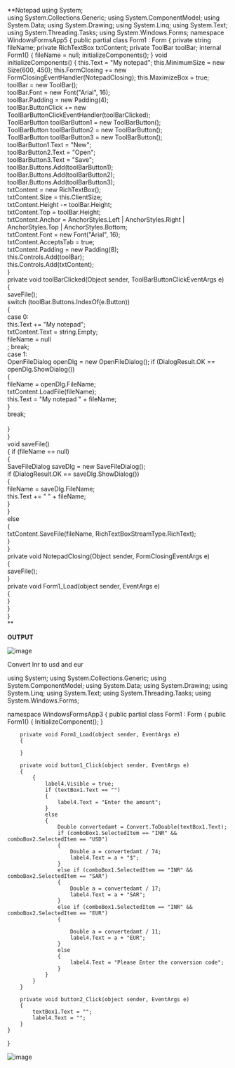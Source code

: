 **Notepad
using System;<br>
using System.Collections.Generic;
using System.ComponentModel;
using System.Data;
using System.Drawing;
using System.Linq;
using System.Text;
using System.Threading.Tasks;
using System.Windows.Forms;
namespace WindowsFormsApp5
{
    public partial class Form1 : Form
    {
        private string fileName;
        private RichTextBox txtContent;
        private ToolBar toolBar;
        internal Form1()
        {
            fileName = null;
            initializeComponents();
        }
        void initializeComponents()
        {
            this.Text = "My notepad";
            this.MinimumSize = new Size(600, 450);
            this.FormClosing += new FormClosingEventHandler(NotepadClosing);
            this.MaximizeBox = true;<br>
            toolBar = new ToolBar();<br>
            toolBar.Font = new Font("Arial", 16);<br>
            toolBar.Padding = new Padding(4);<br>
            toolBar.ButtonClick += new ToolBarButtonClickEventHandler(toolBarClicked);<br>
            ToolBarButton toolBarButton1 = new ToolBarButton();<br>
            ToolBarButton toolBarButton2 = new ToolBarButton();<br>
            ToolBarButton toolBarButton3 = new ToolBarButton();<br>
            toolBarButton1.Text = "New";<br>
            toolBarButton2.Text = "Open";<br>
            toolBarButton3.Text = "Save";<br>
            toolBar.Buttons.Add(toolBarButton1);<br>
            toolBar.Buttons.Add(toolBarButton2);<br>
            toolBar.Buttons.Add(toolBarButton3);<br>
            txtContent = new RichTextBox();<br>
            txtContent.Size = this.ClientSize;<br>
            txtContent.Height -= toolBar.Height;<br>
            txtContent.Top = toolBar.Height;<br>
            txtContent.Anchor = AnchorStyles.Left | AnchorStyles.Right |<br>
           AnchorStyles.Top | AnchorStyles.Bottom;<br>
            txtContent.Font = new Font("Arial", 16);<br>
            txtContent.AcceptsTab = true;<br>
            txtContent.Padding = new Padding(8);<br>
this.Controls.Add(toolBar);<br>
            this.Controls.Add(txtContent);<br>
        }<br>
        private void toolBarClicked(Object sender, ToolBarButtonClickEventArgs e)<br>
        {<br>
            saveFile();<br>
            switch (toolBar.Buttons.IndexOf(e.Button))<br>
            {<br>
                case 0:<br>
                    this.Text += "My notepad";<br>
                    txtContent.Text = string.Empty;<br>
                    fileName = null<br>;
                    break;<br>
                case 1:<br>
                    OpenFileDialog openDlg = new OpenFileDialog();
                    if (DialogResult.OK == openDlg.ShowDialog())<br>
                    {<br>
                        fileName = openDlg.FileName;<br>
                        txtContent.LoadFile(fileName);<br>
                        this.Text = "My notepad " + fileName;<br>
                    }<br>
                  break;<br>                   
            }<br>
        }<br>
        void saveFile()<br>
        {
            if (fileName == null)<br>
            {<br>
                SaveFileDialog saveDlg = new SaveFileDialog();<br>
                if (DialogResult.OK == saveDlg.ShowDialog())<br>
                {<br>
                    fileName = saveDlg.FileName;<br>
                    this.Text += " " + fileName;<br>
                }<br>
            }<br>
            else<br>
            {<br>
                txtContent.SaveFile(fileName, RichTextBoxStreamType.RichText);<br>
            }<br>
        }<br>
        private void NotepadClosing(Object sender, FormClosingEventArgs e)<br>
        {<br>
            saveFile();<br>
        }<br>
        private void Form1_Load(object sender, EventArgs e)<br>
        {<br>
        }<br>
    }<br>
}<br>
**


**OUTPUT**

![image](https://user-images.githubusercontent.com/98301023/161000577-3679655f-ad3c-4f45-9fe6-53389b9fb952.png)




Convert Inr to usd and eur

using System;
using System.Collections.Generic;
using System.ComponentModel;
using System.Data;
using System.Drawing;
using System.Linq;
using System.Text;
using System.Threading.Tasks;
using System.Windows.Forms;

namespace WindowsFormsApp3
{
    public partial class Form1 : Form
    {
        public Form1()
        {
            InitializeComponent();
        }

        private void Form1_Load(object sender, EventArgs e)
        {

        }

        private void button1_Click(object sender, EventArgs e)
        {
            {
                label4.Visible = true;
                if (textBox1.Text == "")
                {
                    label4.Text = "Enter the amount";
                }
                else
                {
                    Double convertedamt = Convert.ToDouble(textBox1.Text);
                    if (comboBox1.SelectedItem == "INR" && comboBox2.SelectedItem == "USD")
                    {
                        Double a = convertedamt / 74;
                        label4.Text = a + "$";
                    }
                    else if (comboBox1.SelectedItem == "INR" && comboBox2.SelectedItem == "SAR")
                    {
                        Double a = convertedamt / 17;
                        label4.Text = a + "SAR";
                    }
                    else if (comboBox1.SelectedItem == "INR" && comboBox2.SelectedItem == "EUR")
                    {

                        Double a = convertedamt / 11;
                        label4.Text = a + "EUR";
                    }
                    else
                    {
                        label4.Text = "Please Enter the conversion code";
                    }
                }
            }
        }

        private void button2_Click(object sender, EventArgs e)
        {
            textBox1.Text = "";
            label4.Text = "";
        }
    }
}

![image](https://user-images.githubusercontent.com/98301023/165699399-3b3df9e4-14e3-49e3-828d-c0bf62075634.png)

